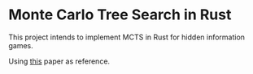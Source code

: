 # Monte Carlo Tree Search in Rust

This project intends to implement MCTS in Rust for hidden information games.

Using [this](https://eprints.whiterose.ac.uk/75048/1/CowlingPowleyWhitehouse2012.pdf) paper as reference.